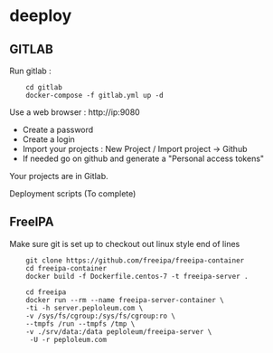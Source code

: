 # deeploy

## GITLAB

Run gitlab :

        cd gitlab
        docker-compose -f gitlab.yml up -d

Use a web browser : http://ip:9080
* Create a password
* Create a login
* Import your projects : New Project / Import project -> Github
* If needed go on github and generate a "Personal access tokens"

Your projects are in Gitlab.

Deployment scripts
(To complete)


## FreeIPA

Make sure git is set up to checkout out linux style end of lines

        git clone https://github.com/freeipa/freeipa-container
        cd freeipa-container
        docker build -f Dockerfile.centos-7 -t freeipa-server .
        
        cd freeipa
        docker run --rm --name freeipa-server-container \
        -ti -h server.peploleum.com \
        -v /sys/fs/cgroup:/sys/fs/cgroup:ro \
        --tmpfs /run --tmpfs /tmp \
        -v ./srv/data:/data peploleum/freeipa-server \
         -U -r peploleum.com